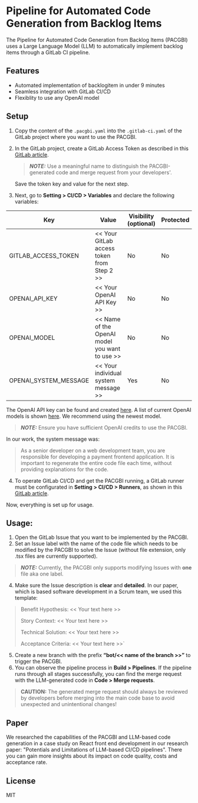# Pipeline for Automated Code Generation from Backlog Items

The Pipeline for Automated Code Generation from Backlog Items (PACGBI) uses a Large Language Model (LLM) to automatically implement backlog items through a GitLab CI pipeline.

## Features

- Automated implementation of backlogitem in under 9 minutes
- Seamless integration with GitLab CI/CD
- Flexiblity to use any OpenAI model

## Setup

1. Copy the content of the `.pacgbi.yaml` into the `.gitlab-ci.yaml` of the GitLab project where you want to use the PACGBI.
2. In the GitLab project, create a GitLab Access Token as described in this [GitLab article](https://docs.gitlab.com/ee/user/project/settings/project_access_tokens.html#create-a-project-access-token).
    > **_NOTE:_**  Use a meaningful name to distinguish the PACGBI-generated code and merge request from your developers'. 
    
    Save the token key and value for the next step.
3. Next, go to **Setting > CI/CD > Variables** and declare the following variables:

| Key | Value | Visibility (optional) | Protected |
| --- | --- | --- | --- |
| GITLAB_ACCESS_TOKEN | << Your GitLab access token from Step 2 >> | No | No |
| OPENAI_API_KEY | << Your OpenAI API Key >> | No | No |
| OPENAI_MODEL | << Name of the OpenAI model you want to use >> | No | No |
| OPENAI_SYSTEM_MESSAGE | << Your individual system message >> | Yes | No |

The OpenAI API key can be found and created [here](https://platform.openai.com/api-keys). A list of current OpenAI models is shown [here](https://platform.openai.com/docs/models). We recommend using the newest model.

> **_NOTE:_** Ensure you have sufficient OpenAI credits to use the PACGBI.

In our work, the system message was: 
>As a senior developer on a web development team, you are responsible for developing a payment frontend application. It is important to regenerate the entire code file each time, without providing explanations for the code.

4. To operate GitLab CI/CD and get the PACGBI running, a GitLab runner must be configurated in **Setting > CI/CD > Runners**, as shown in this [GitLab article](https://docs.gitlab.com/runner/).

Now, everything is set up for usage.

## Usage:

1. Open the GitLab Issue that you want to be implemented by the PACGBI.
2. Set an Issue label with the name of the code file which needs to be modified by the PACGBI to solve the Issue (without file extension, only .tsx files are currently supported).
> **_NOTE:_** Currently, the PACGBI only supports modifying Issues with **one** file aka one label.
4. Make sure the Issue description is **clear** and **detailed**. In our paper, which is based software development in a Scrum team, we used this template:

> Benefit Hypothesis: << Your text here >>
>
> Story Context: << Your text here >>
>
> Technical Solution: << Your text here >>
>
> Acceptance Criteria: << Your text here >>`
5. Create a new branch with the prefix **“bot/<< name of the branch >>”** to trigger the PACGBI.
6. You can observe the pipeline process in **Build > Pipelines**. If the pipeline runs through all stages successfully, you can find the merge request with the LLM-generated code in **Code > Merge requests**.
> **CAUTION:** The generated merge request should always be reviewed by developers before merging into the main code base to avoid unexpected and unintentional changes!

## Paper

We researched the capabilities of the PACGBI and LLM-based code generation in a case study on React front end development in our research paper: "Potentials and Limitations of LLM-based CI/CD pipelines". There you can gain more insights about its impact on code quality, costs and acceptance rate.

## License

MIT
